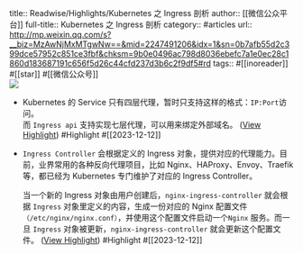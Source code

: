 title:: Readwise/Highlights/Kubernetes 之 Ingress 剖析
author:: [[微信公众平台]]
full-title:: Kubernetes 之 Ingress 剖析
category:: #articles
url:: http://mp.weixin.qq.com/s?__biz=MzAwNjMxMTgwNw==&mid=2247491206&idx=1&sn=0b7afb55d2c399dce57952c851ce3fbf&chksm=9b0e0496ac798d8036ebefc7a1e0ec28c1860d183687191c656f5d26c44cfd237d3b6c2f9df5#rd
tags:: #[[inoreader]] #[[star]] #[[微信公众号]]  
![](http://mmbiz.qpic.cn/mmbiz_jpg/IgylNib7ZE2K5QjhrrxWG97rGp5XDWnxJibT6Uia12Bibp6t6K4GfKFM6Gm8FzMYS2bGay3wQDppKVD3nOiaWQ4Jib9g/0?wx_fmt=jpeg)

- Kubernetes 的 Service 只有四层代理，暂时只支持这样的格式：`IP:Port`访问。  
  而 `Ingress api` 支持实现七层代理，可以用来绑定外部域名。 ([View Highlight](https://read.readwise.io/read/01hhehcg834hrma6g78h4v22wv)) #Highlight #[[2023-12-12]]
- `Ingress Controller` 会根据定义的 Ingress 对象，提供对应的代理能力。目前，业界常用的各种反向代理项目，比如 Nginx、HAProxy、Envoy、Traefik 等，都已经为 Kubernetes 专门维护了对应的 Ingress Controller。
  
  当一个新的 Ingress 对象由用户创建后，`nginx-ingress-controller` 就会根据 `Ingress` 对象里定义的内容，生成一份对应的 Nginx 配置文件`（/etc/nginx/nginx.conf）`，并使用这个配置文件启动一个`Nginx` 服务。而一旦 `Ingress` 对象被更新，`nginx-ingress-controller` 就会更新这个配置文件。 ([View Highlight](https://read.readwise.io/read/01hhehddpfdkh2p9tfeffvhb8h)) #Highlight #[[2023-12-12]]